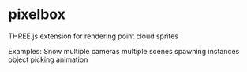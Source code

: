 pixelbox
========

THREE.js extension for rendering point cloud sprites

Examples:
Snow
multiple cameras
multiple scenes
spawning instances
object picking
animation